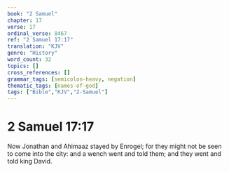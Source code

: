 ```yaml
---
book: "2 Samuel"
chapter: 17
verse: 17
ordinal_verse: 8467
ref: "2 Samuel 17:17"
translation: "KJV"
genre: "History"
word_count: 32
topics: []
cross_references: []
grammar_tags: [semicolon-heavy, negation]
thematic_tags: [names-of-god]
tags: ["Bible","KJV","2-Samuel"]
---
```


# 2 Samuel 17:17

Now Jonathan and Ahimaaz stayed by Enrogel; for they might not be seen to come into the city: and a wench went and told them; and they went and told king David.
